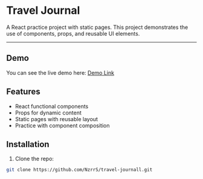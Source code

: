# Travel Journal

A React practice project with static pages. This project demonstrates the use of components, props, and reusable UI elements.

-----

## Demo

You can see the live demo here: [Demo Link](https://nzrrs.github.io/travel-journall/)

## Features

- React functional components
- Props for dynamic content
- Static pages with reusable layout
- Practice with component composition

## Installation

1. Clone the repo:
```bash
git clone https://github.com/NzrrS/travel-journall.git


